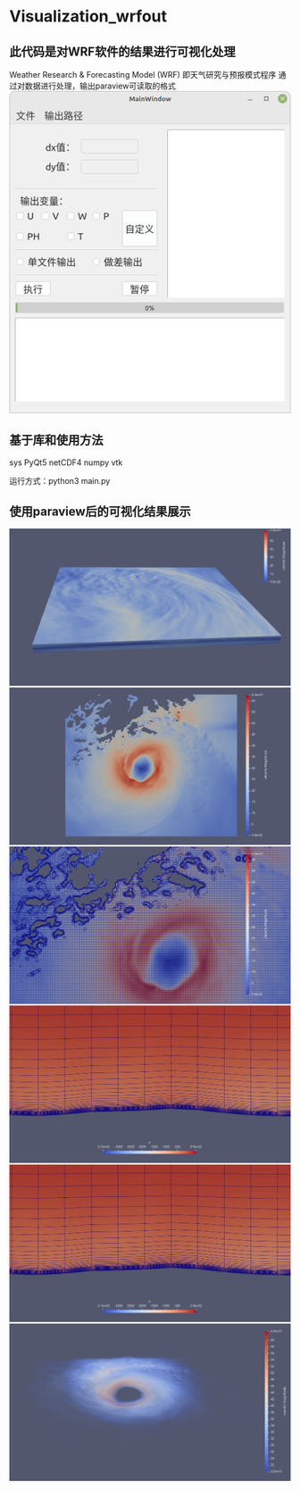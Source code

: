 # Visualization_wrfout

## 此代码是对WRF软件的结果进行可视化处理

Weather Research & Forecasting Model (WRF) 即天气研究与预报模式程序
通过对数据进行处理，输出paraview可读取的格式
![alt text](./picture/image.png)

## 基于库和使用方法
sys
PyQt5
netCDF4
numpy
vtk

运行方式：python3 main.py

## 使用paraview后的可视化结果展示

![alt text](./picture/Figure_1.png)
![alt text](./picture/Figure_1-1.png)
![alt text](./picture/Figure_1-2.png)
![alt text](./picture/Figure_1-3.png)
![alt text](./picture/Figure_1-3.png)
![alt text](./picture/Figure_1-4.png)